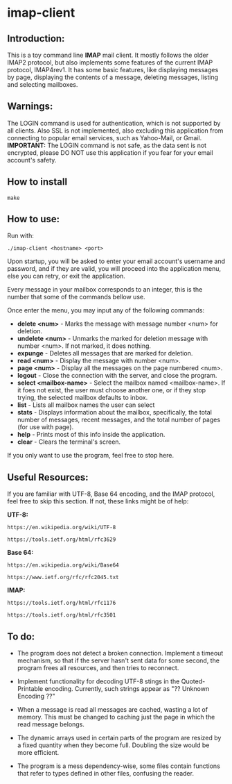 # imap-client

## Introduction:

 This is a toy command line **IMAP** mail client. It mostly follows the older IMAP2 protocol, 
but also implements some features of the current IMAP protocol, IMAP4rev1.
 It has some basic features, like displaying messages by page, displaying the 
contents of a message, deleting messages, listing and selecting mailboxes. 



## Warnings:

 The LOGIN command is used for authentication, which is not supported by all clients.
Also SSL is not implemented, also excluding this application from connecting to
popular email services, such as Yahoo-Mail, or Gmail.
 **IMPORTANT:** The LOGIN command is not safe, as the data sent is not encrypted, please
DO NOT use this application if you fear for your email account's safety.

## How to install
```
make
```

## How to use:
Run with:
```
./imap-client <hostname> <port>
```


 Upon startup, you will be asked to enter your email account's username and password, and
if they are valid, you will proceed into the application menu, else you can
retry, or exit the application.

 Every message in your mailbox corresponds to an integer, this is the number that some of the commands bellow use.
 
 
 Once enter the menu, you may input any of the following commands:

+ **delete <num\>** - Marks the message with message number <num\> for deletion.
+ **undelete <num\>** - Unmarks the marked for deletion message with number <num\>. If not marked, it does nothing.
+ **expunge** - Deletes all messages that are marked for deletion.
+ **read <num\>** - Display the message with number <num\>.
+ **page <num\>** - Display all the messages on the page numbered <num\>.
+ **logout** - Close the connection with the server, and close the program.
+ **select <mailbox-name\>** - Select the mailbox named <mailbox-name\>. If it foes not exist,
      the user must choose another one, or if they stop trying, the selected mailbox
      defaults to inbox.
+ **list** - Lists all mailbox names the user can select
+ **stats** - Displays information about the mailbox, specifically, the total number
 of messages, recent messages, and the total number of pages (for use with page).
+ **help** - Prints most of this info inside the application.
+ **clear** - Clears the terminal's screen.

If you only want to use the program, feel free to stop here.



## Useful Resources:

  If you are familiar with UTF-8, Base 64 encoding, and the IMAP protocol, feel
 free to skip this section. If not, these links might be of help:

 **UTF-8:**
 	
    https://en.wikipedia.org/wiki/UTF-8  
 	
    https://tools.ietf.org/html/rfc3629

**Base 64:**
 	
    https://en.wikipedia.org/wiki/Base64
 	
    https://www.ietf.org/rfc/rfc2045.txt

 **IMAP:**
 	
    https://tools.ietf.org/html/rfc1176
 	
    https://tools.ietf.org/html/rfc3501



 ## To do:

 + The program does not detect a broken connection. Implement a timeout mechanism, so
  that if the server hasn't sent data for some second, the program frees all resources,
  and then tries to reconnect.

 + Implement functionality for decoding UTF-8 stings in the Quoted-Printable encoding.
  Currently, such strings appear as "?? Unknown Encoding ??"

 + When a message is read all messages are cached, wasting a lot of memory. This must be changed to
  caching just the page in which the read message belongs.

 + The dynamic arrays used in certain parts of the program are resized by a fixed quantity when they
  become full. Doubling the size would be more efficient.

 + The program is a mess dependency-wise, some files contain functions that refer to types defined
  in other files, confusing the reader.
